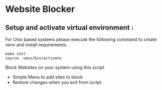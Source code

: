 # Website Blocker
## Setup and activate virtual environment :
For Unix based systems please execute the following command to create venv and install requirements.
```
make init
source .venv/bin/activate
```

Block Websites on your system using this script

* Simple Menu to add sites to block
* Restore changes when you exit from script
